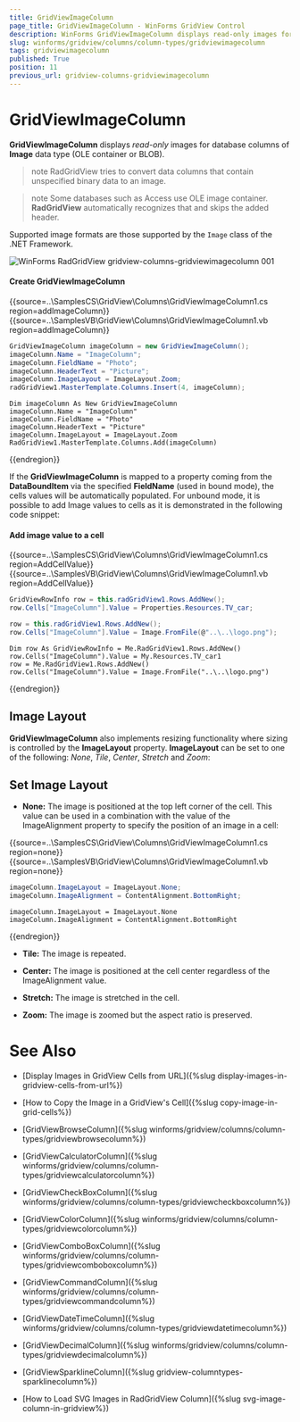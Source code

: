 ```yaml
---
title: GridViewImageColumn
page_title: GridViewImageColumn - WinForms GridView Control
description: WinForms GridViewImageColumn displays read-only images for database columns of image data. 
slug: winforms/gridview/columns/column-types/gridviewimagecolumn
tags: gridviewimagecolumn
published: True
position: 11
previous_url: gridview-columns-gridviewimagecolumn
---
```


# GridViewImageColumn

__GridViewImageColumn__ displays *read-only* images for database columns of **Image** data type (OLE container or BLOB). 

>note RadGridView tries to convert data columns that contain unspecified binary data to an image.
>

>note Some databases such as Access use OLE image container. **RadGridView** automatically recognizes that and skips the added header.
>

Supported image formats are those supported by the `Image` class of the .NET Framework. 

![WinForms RadGridView gridview-columns-gridviewimagecolumn 001](images/gridview-columns-gridviewimagecolumn001.png)

#### Create GridViewImageColumn

{{source=..\SamplesCS\GridView\Columns\GridViewImageColumn1.cs region=addImageColumn}} 
{{source=..\SamplesVB\GridView\Columns\GridViewImageColumn1.vb region=addImageColumn}} 

````C#
GridViewImageColumn imageColumn = new GridViewImageColumn();
imageColumn.Name = "ImageColumn";
imageColumn.FieldName = "Photo";
imageColumn.HeaderText = "Picture";
imageColumn.ImageLayout = ImageLayout.Zoom;           
radGridView1.MasterTemplate.Columns.Insert(4, imageColumn);

````
````VB.NET
Dim imageColumn As New GridViewImageColumn
imageColumn.Name = "ImageColumn"
imageColumn.FieldName = "Photo"
imageColumn.HeaderText = "Picture"
imageColumn.ImageLayout = ImageLayout.Zoom
RadGridView1.MasterTemplate.Columns.Add(imageColumn)

````

{{endregion}} 

If the **GridViewImageColumn** is mapped to a property coming from the **DataBoundItem** via the specified **FieldName** (used in bound mode), the cells values will be automatically populated. For unbound mode, it is possible to add Image values to cells as it is demonstrated in the following code snippet:

#### Add image value to a cell

{{source=..\SamplesCS\GridView\Columns\GridViewImageColumn1.cs region=AddCellValue}} 
{{source=..\SamplesVB\GridView\Columns\GridViewImageColumn1.vb region=AddCellValue}} 

````C#
GridViewRowInfo row = this.radGridView1.Rows.AddNew();
row.Cells["ImageColumn"].Value = Properties.Resources.TV_car;

row = this.radGridView1.Rows.AddNew();
row.Cells["ImageColumn"].Value = Image.FromFile(@"..\..\logo.png");

````
````VB.NET
Dim row As GridViewRowInfo = Me.RadGridView1.Rows.AddNew()
row.Cells("ImageColumn").Value = My.Resources.TV_car1
row = Me.RadGridView1.Rows.AddNew()
row.Cells("ImageColumn").Value = Image.FromFile("..\..\logo.png")

````

{{endregion}} 

## Image Layout

__GridViewImageColumn__ also implements resizing functionality where sizing is controlled by the __ImageLayout__ property. __ImageLayout__ can be set to one of the following: *None*, *Tile*, *Center*, *Stretch* and *Zoom*:

## Set Image Layout

* __None:__ The image is positioned at the top left corner of the cell. This value can be used in a combination with the value of the ImageAlignment property to specify the position of an image in a cell:

{{source=..\SamplesCS\GridView\Columns\GridViewImageColumn1.cs region=none}} 
{{source=..\SamplesVB\GridView\Columns\GridViewImageColumn1.vb region=none}} 

````C#
imageColumn.ImageLayout = ImageLayout.None;
imageColumn.ImageAlignment = ContentAlignment.BottomRight;

````
````VB.NET
imageColumn.ImageLayout = ImageLayout.None
imageColumn.ImageAlignment = ContentAlignment.BottomRight

````

{{endregion}} 

* __Tile:__ The image is repeated.

* __Center:__ The image is positioned at the cell center regardless of the ImageAlignment value.

* __Stretch:__  The image is stretched in the cell.

* __Zoom:__ The image is zoomed but the aspect ratio is preserved.


# See Also

* [Display Images in GridView Cells from URL]({%slug display-images-in-gridview-cells-from-url%})

* [How to Copy the Image in a GridView's Cell]({%slug copy-image-in-grid-cells%})

* [GridViewBrowseColumn]({%slug winforms/gridview/columns/column-types/gridviewbrowsecolumn%})

* [GridViewCalculatorColumn]({%slug winforms/gridview/columns/column-types/gridviewcalculatorcolumn%})

* [GridViewCheckBoxColumn]({%slug winforms/gridview/columns/column-types/gridviewcheckboxcolumn%})

* [GridViewColorColumn]({%slug winforms/gridview/columns/column-types/gridviewcolorcolumn%})

* [GridViewComboBoxColumn]({%slug winforms/gridview/columns/column-types/gridviewcomboboxcolumn%})

* [GridViewCommandColumn]({%slug winforms/gridview/columns/column-types/gridviewcommandcolumn%})

* [GridViewDateTimeColumn]({%slug winforms/gridview/columns/column-types/gridviewdatetimecolumn%})

* [GridViewDecimalColumn]({%slug winforms/gridview/columns/column-types/gridviewdecimalcolumn%})

* [GridViewSparklineColumn]({%slug gridview-columntypes-sparklinecolumn%})

* [How to Load SVG Images in RadGridView Column]({%slug svg-image-column-in-gridview%})

